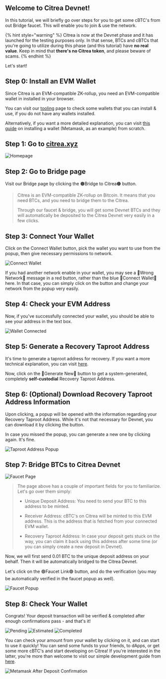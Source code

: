 
## Welcome to Citrea Devnet!

In this tutorial, we will briefly go over steps for you to get some cBTC's from out Bridge faucet. This will enable you to join & use the network. 

{% hint style="warning" %}
Citrea is now at the Devnet phase and it has launched for the testing purposes only. In that sense, BTCs and cBTCs that you're going to utilize during this phase (and this tutorial) have **no real value**. Keep in mind that **there's no Citrea token**, and please beware of scams.
{% endhint %}

Let's start!

## Step 0: Install an EVM Wallet 

Since Citrea is an EVM-compatible ZK-rollup, you need an EVM-compatible wallet in installed in your browser. 

You can visit our [tooling](https://docs.citrea.xyz/users/user-tooling) page to check some wallets that you can install & use, if you do not have any wallets installed.

Alternatively, if you want a more detailed explanation, you can visit [this guide](install-a-wallet.md) on installing a wallet (Metamask, as an example) from scratch. 

## Step 1: Go to [citrea.xyz](https://citrea.xyz)

![Homepage](/.gitbook/assets/user/1Homepage.png)

## Step 2: Go to Bridge page

Visit our Bridge page by clicking the 🟠Bridge to Citrea🟠 button.

> Citrea is an EVM-compatible ZK-rollup on Bitcoin. It means that you need BTCs, and you need to bridge them to the Citrea.
> 
>
> Through our faucet & bridge, you will get some Devnet BTCs and they will automatically be deposited to the Citrea Devnet very easily in a few clicks. 


## Step 3: Connect Your Wallet

Click on the Connect Wallet button, pick the wallet you want to use from the popup, then give necessary permissions to network. 

![Connect Wallet](/.gitbook/assets/user/2Deposit.png)

If you had another network enable in your wallet, you may see a 🔴Wrong Network🔴 message in a red button, rather than the blue 🔵Connect Wallet🔵 here. In that case, you can simply click on the button and change your network from the popup very easily.

<!-- Optionally, you can also check if the following information match from popups: -->

<!-- >
> **Network name** \
> Citrea Devnet 
> 
> **Network URL** \
> https://rpc.devnet.citrea.xyz
> 
> **Chain ID** \
> 62298
>
> **Currency symbol** \
> cBTC
>
> **Block explorer URL** \
> https://explorer.devnet.citrea.xyz
> -->

## Step 4: Check your EVM Address

Now, if you've successfully connected your wallet, you should be able to see your address in the text box.

![Wallet Connected](/.gitbook/assets/user/3WalletConnected.png)

## Step 5: Generate a Recovery Taproot Address

It's time to generate a taproot address for recovery. If you want a more technical explanation, you can visit [here](taproot-recovery-address.md).

Now, click on the 🔵Generate New🔵 button to get a system-generated, completely **self-custodial** Recovery Taproot Address.

## Step 6: (Optional) Download Recovery Taproot Address Information

Upon clicking, a popup will be opened with the information regarding your Recovery Taproot Address. While it's not that necessary for Devnet, you can download it by clicking the button.

In case you missed the popup, you can generate a new one by clicking again. It's fine.

![Taproot Address Popup](/.gitbook/assets/user/4Popup.png)

## Step 7: Bridge BTCs to Citrea Devnet

![Faucet Page](/.gitbook/assets/user/5FaucetPage.png)

> The page above has a couple of important fields for you to familiarize. Let's go over them simply:
> 
> - Unique Deposit Address: You need to send your BTC to this address to be minted.
>
> - Receiver Address: cBTC's on Citrea will be minted to this EVM address. This is the address that is fetched from your connected EVM wallet.
> 
> - Recovery Taproot Address: In case your deposit gets stuck on the way, you can claim it back using this address after some time (or you can simply create a new deposit in Devnet).

Now, we will first send 0.01 BTC to the unique deposit address on your behalf. Then it will be automatically bridged to the Citrea Devnet. 

Let's click on the 🟢Faucet Link🟢 button, and do the verification (you may be automatically verified in the faucet popup as well).

![Faucet Popup](/.gitbook/assets/user/6FaucetPopup.png)

## Step 8: Check Your Wallet

Congrats! Your deposit transaction will be verified & completed after enough confirmations pass - and that's it! 

![Pending](/.gitbook/assets/user/7Pending.png)
![Estimated](/.gitbook/assets/user/8Estimated.png)
![Completed](/.gitbook/assets/user/9Completed.png)

You can check your amount from your wallet by clicking on it, and can start to use it quickly! You can send some funds to your friends, to dApps, or get some more cBTC's and start developing on Citrea! If you're interested in the latter, you're more than welcome to visit our simple development guide from [here](/developer-documentation/deployment-guide/README.md).

![Metamask After Deposit Confirmation](/.gitbook/assets/user/10Metamask.png)

